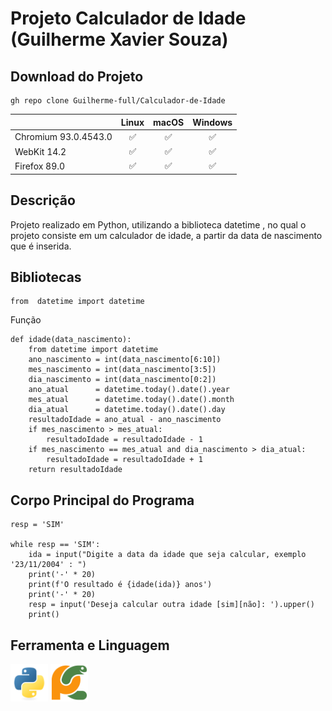 # Projeto Calculador de Idade (Guilherme Xavier Souza)

## Download do Projeto
```
gh repo clone Guilherme-full/Calculador-de-Idade
```

|          | Linux | macOS | Windows |
|   :---   | :---: | :---: | :---:   |
| Chromium <!-- GEN:chromium-version -->93.0.4543.0<!-- GEN:stop --> | :white_check_mark: | :white_check_mark: | :white_check_mark: |
| WebKit <!-- GEN:webkit-version -->14.2<!-- GEN:stop --> | :white_check_mark: | :white_check_mark: | :white_check_mark: |
| Firefox <!-- GEN:firefox-version -->89.0<!-- GEN:stop --> | :white_check_mark: | :white_check_mark: | :white_check_mark: |

## Descrição

Projeto realizado em Python, utilizando a biblioteca datetime , no qual o projeto consiste em um calculador de idade,
a partir da data de nascimento que é inserida.


## Bibliotecas 

```
from  datetime import datetime
```

Função
```
def idade(data_nascimento):
    from datetime import datetime
    ano_nascimento = int(data_nascimento[6:10])
    mes_nascimento = int(data_nascimento[3:5])
    dia_nascimento = int(data_nascimento[0:2])
    ano_atual      = datetime.today().date().year
    mes_atual      = datetime.today().date().month
    dia_atual      = datetime.today().date().day
    resultadoIdade = ano_atual - ano_nascimento
    if mes_nascimento > mes_atual:
        resultadoIdade = resultadoIdade - 1
    if mes_nascimento == mes_atual and dia_nascimento > dia_atual:
        resultadoIdade = resultadoIdade + 1
    return resultadoIdade
```

## Corpo Principal do Programa
```
resp = 'SIM'

while resp == 'SIM':
    ida = input("Digite a data da idade que seja calcular, exemplo '23/11/2004' : ")
    print('-' * 20)
    print(f'O resultado é {idade(ida)} anos')
    print('-' * 20)
    resp = input('Deseja calcular outra idade [sim][não]: ').upper()
    print()
```

## Ferramenta e Linguagem
<img align="center"  alt="Python" heigth= "40" width ="60" src="https://raw.githubusercontent.com/devicons/devicon/master/icons/python/python-original.svg"></img>
<img align="center"  alt="Pycharm" heigth= "40" width ="60" src="https://raw.githubusercontent.com/devicons/devicon/master/icons/pycharm/pycharm-original.svg"></img>

